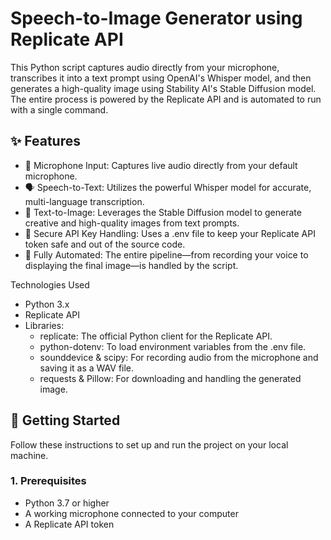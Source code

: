 # Speech-to-Image Generator using Replicate API

This Python script captures audio directly from your microphone, transcribes it into a text prompt using OpenAI's Whisper model, and then generates a high-quality image using Stability AI's Stable Diffusion model. The entire process is powered by the Replicate API and is automated to run with a single command.

## ✨ Features

-   🎤 Microphone Input: Captures live audio directly from your default microphone.
-   🗣️ Speech-to-Text: Utilizes the powerful Whisper model for accurate, multi-language transcription.
-   🎨 Text-to-Image: Leverages the Stable Diffusion model to generate creative and high-quality images from text prompts.
-   🔐 Secure API Key Handling: Uses a .env file to keep your Replicate API token safe and out of the source code.
-   🤖 Fully Automated: The entire pipeline—from recording your voice to displaying the final image—is handled by the script.

Technologies Used

-   Python 3.x
-   Replicate API
-   Libraries:
    -   replicate: The official Python client for the Replicate API.
    -   python-dotenv: To load environment variables from the .env file.
    -   sounddevice & scipy: For recording audio from the microphone and saving it as a WAV file.
    -   requests & Pillow: For downloading and handling the generated image.

## 🚀 Getting Started

Follow these instructions to set up and run the project on your local machine.

### 1. Prerequisites

-   Python 3.7 or higher
-   A working microphone connected to your computer
-   A Replicate API token
